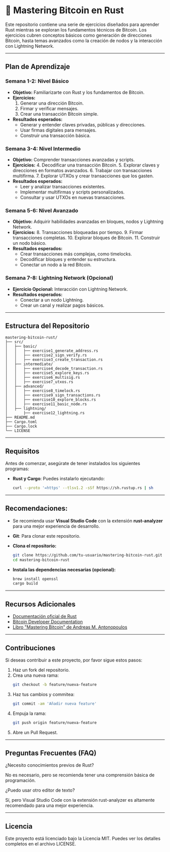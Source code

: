 # 🦀 Mastering Bitcoin en Rust

Este repositorio contiene una serie de ejercicios diseñados para aprender Rust mientras se exploran los fundamentos técnicos de Bitcoin. Los ejercicios cubren conceptos básicos como generación de direcciones Bitcoin, hasta temas avanzados como la creación de nodos y la interacción con Lightning Network.

---

## **Plan de Aprendizaje**

### **Semana 1-2: Nivel Básico**
- **Objetivo:** Familiarizarte con Rust y los fundamentos de Bitcoin.
- **Ejercicios:**
  1. Generar una dirección Bitcoin.
  2. Firmar y verificar mensajes.
  3. Crear una transacción Bitcoin simple.
- **Resultados esperados:**
  - Generar y entender claves privadas, públicas y direcciones.
  - Usar firmas digitales para mensajes.
  - Construir una transacción básica.

### **Semana 3-4: Nivel Intermedio**
- **Objetivo:** Comprender transacciones avanzadas y scripts.
- **Ejercicios:**
  4. Decodificar una transacción Bitcoin.
  5. Explorar claves y direcciones en formatos avanzados.
  6. Trabajar con transacciones multifirma.
  7. Explorar UTXOs y crear transacciones que los gasten.
- **Resultados esperados:**
  - Leer y analizar transacciones existentes.
  - Implementar multifirmas y scripts personalizados.
  - Consultar y usar UTXOs en nuevas transacciones.

### **Semana 5-6: Nivel Avanzado**
- **Objetivo:** Adquirir habilidades avanzadas en bloques, nodos y Lightning Network.
- **Ejercicios:**
  8. Transacciones bloqueadas por tiempo.
  9. Firmar transacciones completas.
  10. Explorar bloques de Bitcoin.
  11. Construir un nodo básico.
- **Resultados esperados:**
  - Crear transacciones más complejas, como timelocks.
  - Decodificar bloques y entender su estructura.
  - Conectar un nodo a la red Bitcoin.

### **Semana 7-8: Lightning Network (Opcional)**
- **Ejercicio Opcional:** Interacción con Lightning Network.
- **Resultados esperados:**
  - Conectar a un nodo Lightning.
  - Crear un canal y realizar pagos básicos.

---

## **Estructura del Repositorio**

```plaintext
mastering-bitcoin-rust/
├── src/
│   ├── basic/
│   │   ├── exercise1_generate_address.rs
│   │   ├── exercise2_sign_verify.rs
│   │   ├── exercise3_create_transaction.rs
│   ├── intermediate/
│   │   ├── exercise4_decode_transaction.rs
│   │   ├── exercise5_explore_keys.rs
│   │   ├── exercise6_multisig.rs
│   │   ├── exercise7_utxos.rs
│   ├── advanced/
│   │   ├── exercise8_timelock.rs
│   │   ├── exercise9_sign_transactions.rs
│   │   ├── exercise10_explore_blocks.rs
│   │   ├── exercise11_basic_node.rs
│   ├── lightning/
│       ├── exercise12_lightning.rs
├── README.md
├── Cargo.toml
├── Cargo.lock
└── LICENSE
```

---

## **Requisitos**

Antes de comenzar, asegúrate de tener instalados los siguientes programas:

- **Rust y Cargo**: Puedes instalarlo ejecutando:
  ```bash
  curl --proto '=https' --tlsv1.2 -sSf https://sh.rustup.rs | sh
  ```

---

## **Recomendaciones:**

- Se recomienda usar **Visual Studio Code** con la extensión **rust-analyzer** para una mejor experiencia de desarrollo.
- **Git**: Para clonar este repositorio.

- **Clona el repositorio:**
  ```bash
  git clone https://github.com/tu-usuario/mastering-bitcoin-rust.git
  cd mastering-bitcoin-rust
  ```

- **Instala las dependencias necesarias (opcional):**
  ```bash
  brew install openssl
  cargo build
  ```
---

## Recursos Adicionales

- [Documentación oficial de Rust](https://doc.rust-lang.org/)
- [Bitcoin Developer Documentation](https://developer.bitcoin.org/)
- [Libro "Mastering Bitcoin" de Andreas M. Antonopoulos](https://github.com/bitcoinbook/bitcoinbook)

---

## Contribuciones

Si deseas contribuir a este proyecto, por favor sigue estos pasos:

1. Haz un fork del repositorio.
2. Crea una nueva rama:
   ```bash  
   git checkout -b feature/nueva-feature
   ```
3. Haz tus cambios y commitea:
   ```bash  
   git commit -am 'Añadir nueva feature'
   ```
4. Empuja la rama:
   ```bash  
   git push origin feature/nueva-feature
   ```
5. Abre un Pull Request.

---

## Preguntas Frecuentes (FAQ)
¿Necesito conocimientos previos de Rust?

No es necesario, pero se recomienda tener una comprensión básica de programación.

¿Puedo usar otro editor de texto?

Sí, pero Visual Studio Code con la extensión rust-analyzer es altamente recomendado para una mejor experiencia.

---

## Licencia

Este proyecto está licenciado bajo la Licencia MIT. Puedes ver los detalles completos en el archivo LICENSE.
